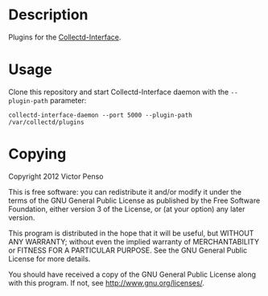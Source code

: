 Description
===========

Plugins for the [Collectd-Interface][1].

Usage
=====

Clone this repository and start Collectd-Interface daemon with the `--plugin-path` parameter:

    collectd-interface-daemon --port 5000 --plugin-path /var/collectd/plugins 

Copying
=======

Copyright 2012 Victor Penso

This is free software: you can redistribute it
and/or modify it under the terms of the GNU General Public
License as published by the Free Software Foundation,
either version 3 of the License, or (at your option) any
later version.

This program is distributed in the hope that it will be
useful, but WITHOUT ANY WARRANTY; without even the implied
warranty of MERCHANTABILITY or FITNESS FOR A PARTICULAR
PURPOSE. See the GNU General Public License for more details.

You should have received a copy of the GNU General Public
License along with this program. If not, see 
<http://www.gnu.org/licenses/>.

[1]: https://github.com/vpenso/collectd-interface

